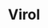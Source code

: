 ---
tags: []
title: Virol
weight: 40
description: "
**Klant:** Virol, in opdracht van DBK. <br> 
**Werkzaamheden:** Design, Front-end ondersteuning<br>
**Website:** <a href='https://www.virol.nl/'>https://www.virol.nl/</a><br> 
**Periode:** Herfst 2015"
logo: /images/logos/virol.png
---